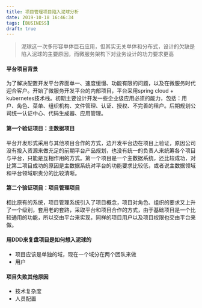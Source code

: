 ```yaml
---
title: 项目管理项目陷入泥球分析
date: 2019-10-18 16:46:34
tags: [BUSINESS]
draft: true
---
```


> 泥球这一次多形容单体巨石应用，但其实无关单体和分布式，设计的欠缺是陷入泥球的主要原因，而微服务架构下对业务设计的功力要求更高

#### 平台项目背景

为了解决配置开发平台界面单一、速度缓慢、功能有限的问题，以及在微服务时代迎合客户。开始了微服务开发平台的内部项目，平台采用spring cloud + kubernetes技术栈。初期主要设计开发一些企业级应用必须的能力，包括：用户、角色、菜单、组织机构、文件管理、认证、授权、不完善的租户。后期规划公司统一认证中心、代码生成器、应用管理。

#### 第一个验证项目：主数据项目

平台开发形式采用与其他项目合作的方式，边开发平台边在项目上验证，原因公司没有投入资源来做充足的前期平台产品规划，也没有统一的负责人来统筹各个项目与平台，只能是互相作用的方式。第一个项目是一个主数据系统，还比较成功，对比第二项目成功的原因是主数据系统对平台的功能要求比较低，或者说主数据领域和平台领域职责分的比较清晰。

#### 第二个验证项目：项目管理项目

相比原有的系统，项目管理系统引入了项目概念，项目对角色、组织的要求又上升了一个级别，套用老的套路，采取平台和项目合作的方式，由于基础项目是一个比较通用的功能，所以交由平台来实现，同样的项目用户以及项目权限也交由平台来做。

#### 用DDD来复盘项目是如何想入泥球的

+ 项目应该是单独的域，现在一个域分在两个团队来做
+ 用户

#### 项目失败其他原因

+ 技术复杂度
+ 人员配置